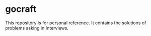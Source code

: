 # gocraft

This repository is for personal reference. It contains the solutions of problems asking in Interviews.
